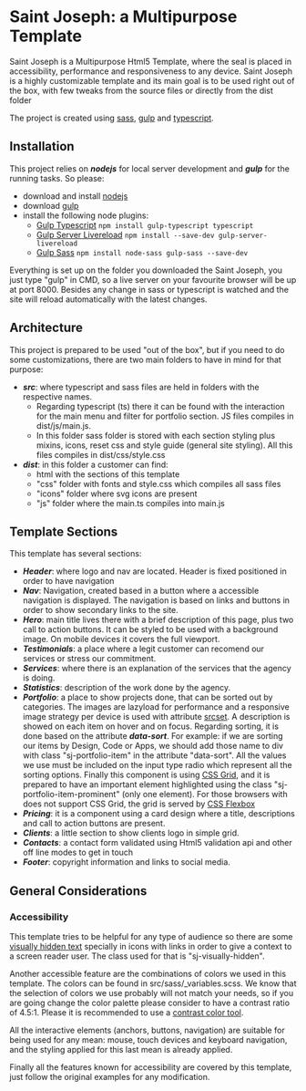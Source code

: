 # Saint Joseph: a Multipurpose Template

Saint Joseph is a Multipurpose Html5 Template, where the seal is placed in accessibility, performance and responsiveness to any device. Saint Joseph is a highly customizable template and its main goal is to be used right out of the box, with few tweaks from the source files or directly from the dist folder

The project is created using [sass](https://sass-lang.com/), [gulp](https://gulpjs.com/) and [typescript](https://www.typescriptlang.org/).

## Installation

This project relies on ***nodejs*** for local server development and ***gulp*** for the running tasks. 
So please:
* download and install [nodejs](https://nodejs.org/) 
* download [gulp](https://gulpjs.com/)
* install the following node plugins:
    * [Gulp Typescript](https://www.npmjs.com/package/gulp-typescript) `npm install gulp-typescript typescript`
    * [Gulp Server Livereload](https://www.npmjs.com/package/gulp-server-livereload) `npm install --save-dev gulp-server-livereload`
    * [Gulp Sass](https://www.npmjs.com/package/gulp-sass) `npm install node-sass gulp-sass --save-dev`

Everything is set up on the folder you downloaded the Saint Joseph, you just type "gulp" in CMD, so a live server on your favourite browser will be up at port 8000. Besides any change in sass or typescript is watched and the site will reload automatically with the latest changes.

## Architecture

This project is prepared to be used "out of the box", but if you need to do some customizations, there are two main folders to have in mind for that purpose:
* ***src***: where typescript and sass files are held in folders with the respective names. 
    * Regarding typescript (ts) there it can be found with the interaction for the main menu and filter for portfolio section. JS files compiles in dist/js/main.js. 
    * In this folder sass folder is stored with each section styling plus mixins, icons, reset css and style guide (general site styling). All this files compiles in dist/css/style.css
* ***dist***: in this folder a customer can find:
    *  html with the sections of this template
    *  "css" folder with fonts and style.css which compiles all sass files
    *  "icons" folder where svg icons are present
    * "js" folder where the main.ts compiles into main.js


## Template Sections

This template has several sections:

* ***Header***: where logo and nav are located. Header is fixed positioned in order to have navigation 
* ***Nav***: Navigation, created based in a button where a accessible navigation is displayed. The navigation is based on links and buttons in order to show secondary links to the site.
* ***Hero***: main title lives there with a brief description of this page, plus two call to action buttons. It can be styled to be used with a background image. On mobile devices it covers the full viewport. 
* ***Testimonials***: a place where a legit customer can recomend our services or stress our commitment.
* ***Services***: where there is an explanation of the services that the agency is doing.
* ***Statistics***: description of the work done by the agency.
* ***Portfolio***:  a place to show projects done, that can be sorted out by categories. The images are lazyload for performance and a responsive image strategy per device is used with attribute [srcset](https://developer.mozilla.org/en-US/docs/Learn/HTML/Multimedia_and_embedding/Responsive_images#resolution_switching_different_sizes).  A description is showed on each item on hover and on focus. Regarding sorting, it is done based on the attribute ***data-sort***. For example: if we are sorting our items by Design, Code or Apps, we should add those name to div with class "sj-portfolio-item" in the attribute "data-sort". All the values we use must be included on the input type radio which represent all the sorting options. Finally this component is using [CSS Grid](https://developer.mozilla.org/en-US/docs/Web/CSS/CSS_Grid_Layout), and it is prepared to have an important element highlighted using the class "sj-portfolio-item-prominent" (only one element). For those browsers with does not support CSS Grid, the grid is served by [CSS Flexbox](https://developer.mozilla.org/en-US/docs/Learn/CSS/CSS_layout/Flexbox) 
* ***Pricing***: it is a component using a card design where a title, descriptions and call to action buttons are present.
* ***Clients***: a little section to show clients logo in simple grid.
* ***Contacts***: a contact form validated using Html5 validation api and other off line modes to get in touch
* ***Footer***: copyright information and links to social media. 

## General Considerations

### Accessibility

This template tries to be helpful for any type of audience so there are some [visually hidden text](https://webaim.org/techniques/css/invisiblecontent/#offscreen) specially in icons with links in order to give a context to a screen reader user. The class used for that is "sj-visually-hidden". 

Another accessible feature are the combinations of colors we used in this template. The colors can be found in src/sass/_variables.scss. We know that the selection of colors we use probably will not match your needs, so if you are going change the color palette please consider to have a contrast ratio of 4.5:1. Please it is recommended to use a [contrast color tool](https://webaim.org/resources/contrastchecker/).

All the interactive elements (anchors, buttons, navigation) are suitable for being used for any mean: mouse, touch devices and keyboard navigation, and the styling applied for this last mean is already applied. 

Finally all the features known for accessibility are covered by this template, just follow the original examples for any modification.